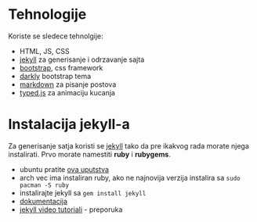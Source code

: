 # Tehnologije
Koriste se sledece tehnolgije:
- HTML, JS, CSS
- [jekyll](http://jekyllrb.com) za generisanje i odrzavanje sajta
- [bootstrap](http://getbootstrap.com/), css framework
- [darkly](https://bootswatch.com/darkly/) bootstrap tema
- [markdown](https://github.com/adam-p/markdown-here/wiki/Markdown-Cheatsheet) za pisanje postova
- [typed.js](https://github.com/mattboldt/typed.js/) za animaciju kucanja

# Instalacija jekyll-a
Za generisanje satja koristi se [jekyll](http://jekyllrb.com) tako da pre ikakvog rada morate njega instalirati.
Prvo morate namestiti **ruby** i **rubygems**.
- ubuntu pratite [ova uputstva](https://gorails.com/setup/ubuntu/16.04)
- arch vec ima instaliran ruby, ako ne najnovija verzija instalira sa `sudo pacman -S ruby`
- instalirajte jekyll sa `gem install jekyll`
- [dokumentacija](http://jekyllrb.com/)
- [jekyll video tutoriali](https://www.youtube.com/watch?v=oiNVQ9Zjy4o&list=PLWjCJDeWfDdfVEcLGAfdJn_HXyM4Y7_k-) - preporuka
